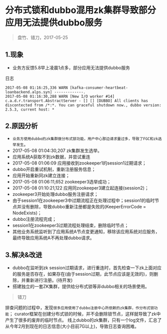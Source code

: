 

分布式锁和dubbo混用zk集群导致部分应用无法提供dubbo服务
=================================
> 盘竹、错刀，2017-05-25


## 1.现象
- 业务方反馈5.8早上凌晨1点多，部分应用无法提供dubbo服务

日志
```
2017-05-08 01:16:25,336 WARN [kafka-consumer-heartbeat-loanbackend.alps.syn] -------------.
2017-05-08 01:16:30,288 WARN [New I/O worker #14] c.a.d.r.transport.AbstractServer - [] [] [DUBBO] All clients has discontected from /*:*. You can graceful shutdown now., dubbo version: 2.5.3, current host: *
```


## 2.原因分析
- `业务方使用dubbo的zk集群做分布式锁功能，用户中心那边请求量过多，导致了FGC和zk选举发生`。
- 2017-05-08 01:04:30,207 zk集群发生选举。
- 应用系统A获取不到zk数据，并尝试重连
- 2017-05-08 01:06:09 应用接收到zookeeper1的session1过期请求；
- dubbo开启重试机制，重新注册服务信息；
- 应用开始重新同zk建立连接；
- 2017-05-08 01:06:11,652 zookeeper3选举成功；
- 2017-05-08 01:10:21,122 应用同zookeeper3建立起连接(session2)；
- zookeeper3开始处理dubbo服务注册请求；
- 由于session1在zookeeper3中过期流程正在处理过程中；session1的临时节点并没有删除，导致dubbo重新注册都是失败的(KeeperErrorCode = NodeExists)；
- dubbo注册流程完成；
- session1在zookeeper3过期流程处理结束，删除临时节点；
- 其他业务系统监听到了应用系统A节点变更通知，移除该应用系统对应服务，最终导致应用系统A不再处理dubbo请求。


## 3.解决&改进
- dubbo在监听到zk session过期请求，进行重连时，首先检查一下zk上面对应的服务是否存在，如果存在(由于session过期，此节点应该是无效的)，则删除，并重新进行注册。(待开发)
- 搭建独立的一套ZK集群，提供给分布式锁等非dubbo相关的场景使用。


> 错刀

排查问题的过程中，发现`很多应用使用了dubbo注册中心所依赖的zk集群，作分布式锁功能`；
curator框架在创建分布式锁的时候，并不会删除锁节点，这样就导致了zk中产生了很多的废弃的临时节点。
线上dubbo的zk集群，只有一个log文件，汇总了从今年2月到现在的日志信息(大小目前7G以上)，导致日志查询困难。

